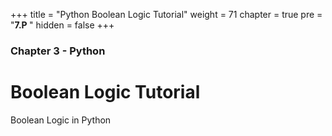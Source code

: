 +++
title = "Python Boolean Logic Tutorial"
weight = 71
chapter = true
pre = "<b>7.P </b>"
hidden = false
+++

### Chapter 3 - Python

# Boolean Logic Tutorial

Boolean Logic in Python
